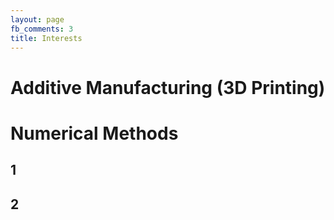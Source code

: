 ```yaml
---
layout: page
fb_comments: 3
title: Interests
---
```


# Additive Manufacturing (3D Printing)

# Numerical Methods

## 1

## 2
